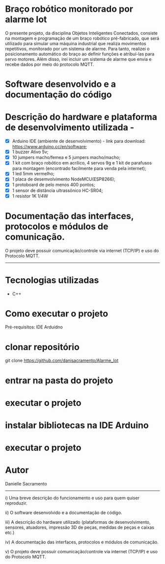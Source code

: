 # Braço robótico monitorado por alarme Iot 
O presente projeto, da disciplina Objetos Inteligentes Conectados, consiste na montagem e programação de um braço robótico pré-fabricado, que será utilizado para simular uma máquina industrial que realiza movimentos repetitivos, monitorado por um sistema de alarme. Para tanto, realizei o posicionamento automático do braço ao definir funções e atribuí-las para servo motores. Além disso, irei incluir um sistema de alarme que envia e recebe dados por meio do protocolo MQTT. 

# Software desenvolvido e a documentação do código

# Descrição do hardware e plataforma de desenvolvimento utilizada - 
- [X] Arduino IDE (ambiente de desenvolvimento) - link para download: https://www.arduino.cc/en/software;
- [X] 1 buzzer Ativo 5v;
- [X] 10 jumpers macho/femea e 5 jumpers macho/macho;
- [X] 1 kit com braço robótico em acrílico, 4 servos 9g e 1 kit de parafusos para montagem (encontrado facilmente para venda pela internet);
- [X] 1 led 5mm vermelho;
- [X] 1 placa de desemvolvimento NodeMCU(ESP8266);
- [X] 1 protoboard de pelo menos 400 pontos;
- [X] 1 sensor de distância ultrassônico HC-SR04;
- [X] 1 resistor 1K 1/4W

# Documentação das interfaces, protocolos e módulos de comunicação.

 O projeto deve possuir comunicação/controle via internet (TCP/IP) e uso do Protocolo MQTT.

---------------------------------------------------

# Tecnologias utilizadas
- C++

# Como executar o projeto

Pré-requisitos: IDE Arduidno

# clonar repositório
git clone https://github.com/danisacramento/Alarme_Iot

# entrar na pasta do projeto 

# executar o projeto

# instalar bibliotecas na IDE Arduino


# executar o projeto

# Autor

Danielle Sacramento


-------------
i)         Uma breve descrição do funcionamento e uso para quem quiser reproduzir.

ii)       O software desenvolvido e a documentação de código.

iii)      A descrição do hardware utilizado (plataformas de desenvolvimento, sensores, atuadores, impressão 3D de peças, medidas de peças e caixas etc.)

iv)      A documentação das interfaces, protocolos e módulos de comunicação.

v)       O projeto deve possuir comunicação/controle via internet (TCP/IP) e uso do Protocolo MQTT.
